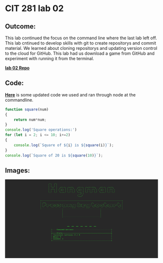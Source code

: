 # CIT 281 lab 02

## Outcome:

This lab continued the focus on the command line where the last lab left off. 
This lab cntinued to develop skills with git to create repositorys and commit material.
We learned about cloning repositorys and updating version control to the cloud for GitHub.
This lab had us download a game from GitHub and experiment with running it from the terminal.
   
**[lab 02 Repo](https://github.com/UO-CIT-Myles-P-D/cit281-lab01)**
   
## Code: 
**[Here](https://github.com/Myles-P-D/cit281-lab02/blob/main/lab-02-node.js)** is some updated code we used and ran through node at the commandline. 
```javascript
function square(num)
{
    return num*num; 
}
console.log('Square operations:')
for (let i = 2; i <= 10; i+=2)
{
    console.log(`Square of ${i} is ${square(i)}`);
}
console.log(`Square of 20 is ${square(10)}`);
```

## Images: 
![Hangman.png](https://github.com/Myles-P-D/cit281-lab02/blob/main/hangman.png?raw=true "Hangman game screenshot")


